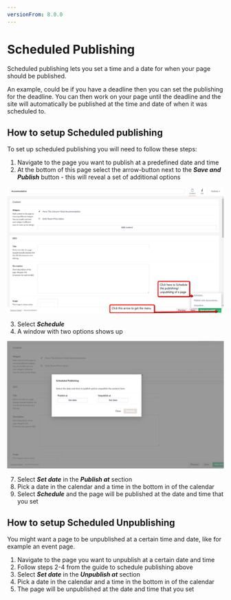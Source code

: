 ```yaml
---
versionFrom: 8.0.0
---
```


# Scheduled Publishing

Scheduled publishing lets you set a time and a date for when your page should be published. 

An example, could be if you have a deadline then you can set the publishing for the deadline. You can then work on your page until the deadline and the site will automatically be published at the time and date of when it was scheduled to.

## How to setup Scheduled publishing

To set up scheduled publishing you will need to follow these steps:

1. Navigate to the page you want to publish at a predefined date and time
2. At the bottom of this page select the arrow-button next to the ***Save and Publish*** button - this will reveal a set of additional options

![Green arrow button and schedule menu](images/schedule.png)

3. Select ***Schedule***
4. A window with two options shows up 

![Window with dates and calender](images/Date-Window.png)

7. Select ***Set date*** in the ***Publish at*** section
8. Pick a date in the calendar and a time in the bottom in of the calendar
9. Select ***Schedule*** and the page will be published at the date and time that you set

## How to setup Scheduled Unpublishing

You might want a page to be unpublished at a certain time and date, like for example an event page.

1. Navigate to the page you want to unpublish at a certain date and time
2. Follow steps 2-4 from the guide to schedule publishing above
7. Select ***Set date*** in the ***Unpublish at*** section
8. Pick a date in the calendar and a time in the bottom in of the calendar
9. The page will be unpublished at the date and time that you set
